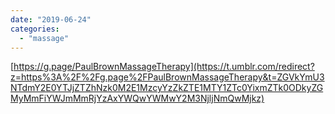 ```yaml
---
date: "2019-06-24"
categories: 
  - "massage"
---
```


[https://g.page/PaulBrownMassageTherapy](https://t.umblr.com/redirect?z=https%3A%2F%2Fg.page%2FPaulBrownMassageTherapy&t=ZGVkYmU3NTdmY2E0YTJjZTZhNzk0M2E1MzcyYzZkZTE1MTY1ZTc0YixmZTk0ODkyZGMyMmFiYWJmMmRjYzAxYWQwYWMwY2M3NjljNmQwMjkz)
